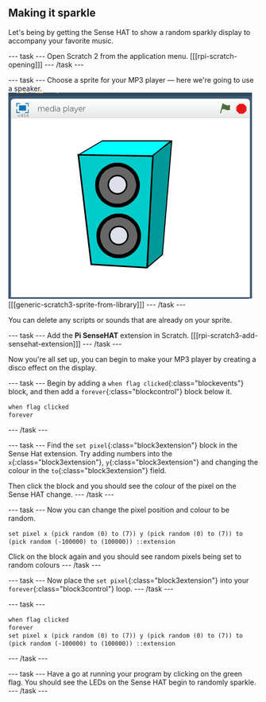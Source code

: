 ## Making it sparkle

Let's being by getting the Sense HAT to show a random sparkly display to accompany your favorite music.

--- task ---
Open Scratch 2 from the application menu.
[[[rpi-scratch-opening]]]
--- /task ---

--- task ---
Choose a sprite for your MP3 player — here we're going to use a speaker.
![speaker](images/speaker.png)
[[[generic-scratch3-sprite-from-library]]]
--- /task ---

You can delete any scripts or sounds that are already on your sprite.

--- task ---
Add the **Pi SenseHAT** extension in Scratch.
[[[rpi-scratch3-add-sensehat-extension]]]
--- /task ---

Now you're all set up, you can begin to make your MP3 player by creating a disco effect on the display.

--- task ---
Begin by adding a `when flag clicked`{:class="blockevents"} block, and then add a `forever`{:class="blockcontrol"} block below it.
```blocks3
when flag clicked
forever
```
--- /task ---

--- task ---
Find the `set pixel`{:class="block3extension"} block in the Sense Hat extension.
Try adding numbers into the `x`{:class="block3extension"}, `y`{:class="block3extension"} and changing the colour in the `to`{:class="block3extension"} field.

Then click the block and you should see the colour of the pixel on the Sense HAT change.
--- /task ---

--- task ---
Now you can change the pixel position and colour to be random.

```blocks3
set pixel x (pick random (0) to (7)) y (pick random (0) to (7)) to (pick random (-100000) to (100000)) ::extension
```

Click on the block again and you should see random pixels being set to random colours
--- /task ---

--- task ---
Now place the `set pixel`{:class="block3extension"} into your `forever`{:class="block3control"} loop.
--- /task ---

--- task ---
```blocks3
when flag clicked
forever
set pixel x (pick random (0) to (7)) y (pick random (0) to (7)) to (pick random (-100000) to (100000)) ::extension
```
--- /task ---

--- task ---
Have a go at running your program by clicking on the green flag. You should see the LEDs on the Sense HAT begin to randomly sparkle.
--- /task ---

